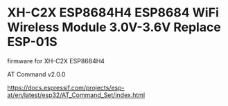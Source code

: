 # XH-C2X ESP8684H4 ESP8684 WiFi Wireless Module 3.0V-3.6V Replace ESP-01S
firmware for XH-C2X ESP8684H4

AT Command v2.0.0

https://docs.espressif.com/projects/esp-at/en/latest/esp32/AT_Command_Set/index.html
